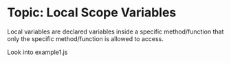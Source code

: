 # Topic: Local Scope Variables

Local variables are declared variables inside a specific method/function that only the specific method/function is allowed to access. 

 Look into example1.js
